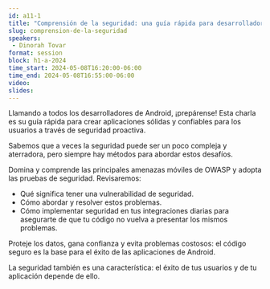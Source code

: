 ```yaml
---
id: a11-1
title: "Comprensión de la seguridad: una guía rápida para desarrolladores de Android"
slug: comprension-de-la-seguridad
speakers:
 - Dinorah Tovar
format: session
block: h1-a-2024
time_start: 2024-05-08T16:20:00-06:00
time_end: 2024-05-08T16:55:00-06:00
video:
slides:
---
```


Llamando a todos los desarrolladores de Android, ¡prepárense! Esta charla es su guía rápida para crear aplicaciones sólidas y confiables para los usuarios a través de seguridad proactiva.

Sabemos que a veces la seguridad puede ser un poco compleja y aterradora, pero siempre hay métodos para abordar estos desafíos.

Domina y comprende las principales amenazas móviles de OWASP y adopta las pruebas de seguridad. Revisaremos:

- Qué significa tener una vulnerabilidad de seguridad.
- Cómo abordar y resolver estos problemas.
- Cómo implementar seguridad en tus integraciones diarias para asegurarte de que tu código no vuelva a presentar los mismos problemas.

Proteje los datos, gana confianza y evita problemas costosos: el código seguro es la base para el éxito de las aplicaciones de Android.

La seguridad también es una característica: el éxito de tus usuarios y de tu aplicación depende de ello.